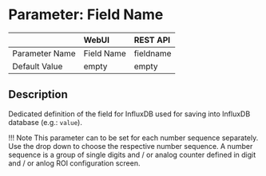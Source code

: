 # Parameter: Field Name

|                   | WebUI               | REST API
|:---               |:---                 |:----
| Parameter Name    | Field Name          | fieldname
| Default Value     | empty               | empty


## Description

Dedicated definition of the field for InfluxDB used for saving into 
InfluxDB database (e.g.: `value`).


!!! Note
    This parameter can to be set for each number sequence separately.
    Use the drop down to choose the respective number sequence. 
    A number sequence is a group of single digits and / or analog counter 
    defined in digit and / or anlog ROI configuration screen.
